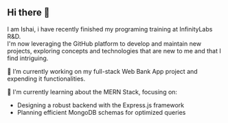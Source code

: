 ## Hi there 👋
I am Ishai, i have recently finished my programing training at InfinityLabs R&D.  
I'm now leveraging the GitHub platform to develop and maintain new projects, exploring concepts and technologies that are new to me and that I find intriguing.  

 🔭 I’m currently working on my full-stack Web Bank App project and expending it functionalities.  

 🌱 I'm currently learning about the MERN Stack, focusing on:
 - Designing a robust backend with the Express.js framework
 - Planning efficient MongoDB schemas for optimized queries




<!--
**ishaiNWA/ishaiNWA** is a ✨ _special_ ✨ repository because its `README.md` (this file) appears on your GitHub profile.

Here are some ideas to get you started:

- 🔭 I’m currently working on ...
- 🌱 I’m currently learning ...
- 👯 I’m looking to collaborate on ...
- 🤔 I’m looking for help with ...
- 💬 Ask me about ...
- 📫 How to reach me: ...
- 😄 Pronouns: ...
- ⚡ Fun fact: ...
-->
